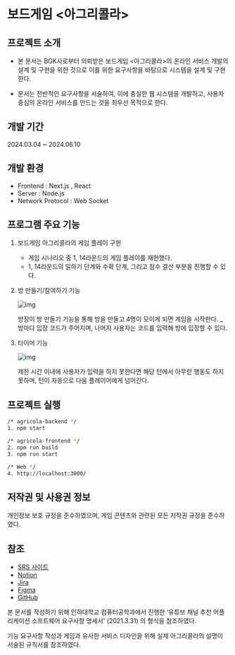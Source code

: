 # 보드게임 <아그리콜라>

## 프로젝트 소개

- 본 문서는 BGK사로부터 의뢰받은 보드게임 <아그리콜라>의 온라인 서비스 개발의 설계 및 구현을 위한 것으로 이를 위한 요구사항을 바탕으로 시스템을 설계 및 구현한다.

- 문서는 전반적인 요구사항을 서술하여, 이에 충실한 웹 시스템을 개발하고, 사용자 중심의 온라인 서비스를 만드는 것을 최우선 목적으로 한다.

## 개발 기간

2024.03.04 ~ 2024.06.10

## 개발 환경

- Frontend : Next.js , React
- Server : Node.js
- Network Protocol : Web Socket

## 프로그램 주요 기능

1. 보드게임 아그리콜라의 게임 플레이 구현

   - 게임 시나리오 중 1, 14라운드의 게임 플레이를 재현했다.
   - 1, 14라운드의 일하기 단계와 수확 단계, 그리고 점수 결산 부분을 진행할 수 있다.

2. 방 만들기/참여하기 기능

   ![img](https://srs-agricola.web.app/img/f_02g.27167e06.gif)

   방장이 방 만들기 기능을 통해 방을 만들고 4명이 모이게 되면 게임을 시작한다.
   \_ 방마다 입장 코드가 주어지며, 나머지 사용자는 코드를 입력해 방에 입장할 수 있다.

3. 타이머 기능

   ![img](https://srs-agricola.web.app/img/f_03g.664c5b2d.gif)

   제한 시간 이내에 사용자가 입력을 하지 못한다면 해당 턴에서 아무런 행동도 하지 못하며, 턴이 자동으로 다음 플레이어에게 넘어간다.

## 프로젝트 실행

```bash
/* agricola-backend */
1. npm start

/* agricola-frontend */
2. npm run build
3. npm run start

/* Web */
4. http://localhost:3000/
```

## 저작권 및 사용권 정보

개인정보 보호 규정을 준수하였으며, 게임 콘텐츠와 관련된 모든 저작권 규정을 준수하였다.

## 참조

- [SRS 사이트](https://srs-agricola.web.app/main/tech/a)
- [Notion](https://www.notion.so/yu00hun/SW-8d0b39ff18254d2d8d1695d02d5e4cf0)
- [Jira](https://cse-agricola.atlassian.net/jira/software/projects/AGR/boards/2/timeline)
- [Figma](https://www.figma.com/design/egOTtVTjdaKnXZaQZIpJgf/Agricola?node-id=156-2&t=y3xtCewndb282uND-0)
- [GitHub](https://github.com/agricola-farmers/agricola-frontend)

본 문서를 작성하기 위해 인하대학교 컴퓨터공학과에서 진행한 ‘유튜브 채널 추천 어플리케이션 소프트웨어 요구사항 명세서' (2021.3.31) 의 형식을 참조하였다.

기능 요구사항 작성과 게임과 유사한 서비스 디자인을 위해 실제 아그리콜라의 설명이 서술된 규칙서를 참조하였다.
